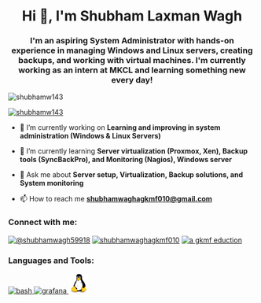 <h1 align="center">Hi 👋, I'm Shubham Laxman Wagh</h1>
<h3 align="center">I'm an aspiring System Administrator with hands-on experience in managing Windows and Linux servers, creating backups, and working with virtual machines. I'm currently working as an intern at MKCL and learning something new every day!</h3>

<p align="left"> <img src="https://komarev.com/ghpvc/?username=shubhamw143&label=Profile%20views&color=0e75b6&style=flat" alt="shubhamw143" /> </p>

<p align="left"> <a href="https://github.com/ryo-ma/github-profile-trophy"><img src="https://github-profile-trophy.vercel.app/?username=shubhamw143" alt="shubhamw143" /></a> </p>

- 🔭 I’m currently working on **Learning and improving in system administration (Windows & Linux Servers)**

- 🌱 I’m currently learning **Server virtualization (Proxmox, Xen), Backup tools (SyncBackPro), and Monitoring (Nagios), Windows server**

- 💬 Ask me about **Server setup, Virtualization, Backup solutions, and System monitoring**

- 📫 How to reach me **shubhamwaghagkmf010@gmail.com**

<h3 align="left">Connect with me:</h3>
<p align="left">
<a href="https://twitter.com/shubhamwag59918" target="blank"><img align="center" src="https://raw.githubusercontent.com/rahuldkjain/github-profile-readme-generator/master/src/images/icons/Social/twitter.svg" alt="@shubhamwagh59918" height="30" width="40" /></a>
<a href="https://linkedin.com/in/shubhamwaghagkmf010" target="blank"><img align="center" src="https://raw.githubusercontent.com/rahuldkjain/github-profile-readme-generator/master/src/images/icons/Social/linked-in-alt.svg" alt="shubhamwaghagkmf010" height="30" width="40" /></a>
<a href="https://www.youtube.com/c/@agkmfeducation7908" target="blank"><img align="center" src="https://raw.githubusercontent.com/rahuldkjain/github-profile-readme-generator/master/src/images/icons/Social/youtube.svg" alt="a gkmf eduction" height="30" width="40" /></a>
</p>

<h3 align="left">Languages and Tools:</h3>
<p align="left"> <a href="https://www.gnu.org/software/bash/" target="_blank" rel="noreferrer"> <img src="https://www.vectorlogo.zone/logos/gnu_bash/gnu_bash-icon.svg" alt="bash" width="40" height="40"/> </a> <a href="https://grafana.com" target="_blank" rel="noreferrer"> <img src="https://www.vectorlogo.zone/logos/grafana/grafana-icon.svg" alt="grafana" width="40" height="40"/> </a> <a href="https://www.linux.org/" target="_blank" rel="noreferrer"> <img src="https://raw.githubusercontent.com/devicons/devicon/master/icons/linux/linux-original.svg" alt="linux" width="40" height="40"/> </a> </p>
